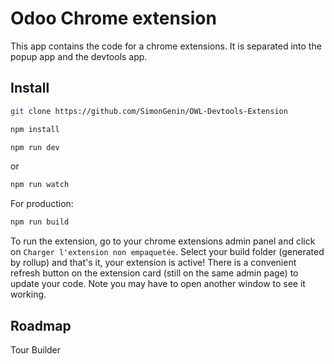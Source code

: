 # Odoo Chrome extension

This app contains the code for a chrome extensions. 
It is separated into the popup app and the devtools app. 

## Install

```bash
git clone https://github.com/SimonGenin/OWL-Devtools-Extension
```

```bash
npm install
```

```bash
npm run dev
```
or 
```bash
npm run watch
```

For production:
```bash
npm run build
```

To run the extension, go to your chrome extensions admin panel and click on `Charger l'extension non empaquetée`.
Select your build folder (generated by rollup) and that's it, your extension is active! 
There is a convenient refresh button on the extension card (still on the same admin page) to update your code. 
Note you may have to open another window to see it working.

## Roadmap
Tour Builder